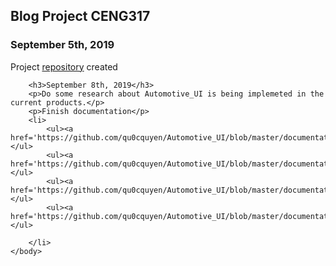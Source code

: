 <!DOCTYPE html> 
<html>
	<head>
	</head>
	<body>
		<h2>Blog Project CENG317 </h2>
		<h3>September 5th, 2019</h3>
		<p>Project <a href='https://qu0cquyen.github.io/Automotive_UI/'>repository</a> created</p>
		
		<h3>September 8th, 2019</h3> 
		<p>Do some research about Automotive_UI is being implemeted in the current products.</p>
		<p>Finish documentation</p>
		<li>
			<ul><a href='https://github.com/qu0cquyen/Automotive_UI/blob/master/documentation/ProjectProposalEmergensUIRev03.docx'>ProjectProposalEmergensUIRev03.docx</a></ul>
			<ul><a href='https://github.com/qu0cquyen/Automotive_UI/blob/master/documentation/ProjectProposalEmergensUIRev03.pdf'>ProjectProposalEmergensUIRev03.pdf</a></ul>
			<ul><a href='https://github.com/qu0cquyen/Automotive_UI/blob/master/documentation/ProposalContentEmergensUIRev03.xlsx'>ProjectContentEmergensUIRev03.xlsx</a></ul>
			<ul><a href='https://github.com/qu0cquyen/Automotive_UI/blob/master/documentation/ProposalContentEmergensUIRev03.pdf'>ProjectContentEmergensUIRev03.pdf</a></ul>
			
		</li>
	</body>
</html> 